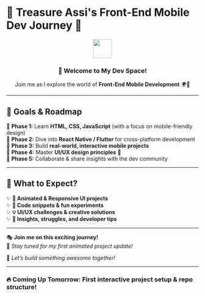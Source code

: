 # 🌟 **Treasure Assi's Front-End Mobile Dev Journey** 🚀  

<div align="center">  
  <img src="https://media.giphy.com/media/hvRJCLFzcasrR4ia7z/giphy.gif" width="50">  
  <h3>👋 Welcome to My Dev Space!</h3>  
  <p>Join me as I explore the world of <b>Front-End Mobile Development</b> 🌍📱</p>  
</div>  

---

## 🎯 **Goals & Roadmap**  

📌 **Phase 1:** Learn **HTML, CSS, JavaScript** (with a focus on mobile-friendly design)  
📌 **Phase 2:** Dive into **React Native / Flutter** for cross-platform development  
📌 **Phase 3:** Build **real-world, interactive mobile projects**  
📌 **Phase 4:** Master **UI/UX design principles** 🎨  
📌 **Phase 5:** Collaborate & share insights with the dev community  

---

## 🎨 **What to Expect?**  

✨ **🚀 Animated & Responsive UI projects**  
✨ **📌 Code snippets & fun experiments**  
✨ **💡 UI/UX challenges & creative solutions**  
✨ **📢 Insights, struggles, and developer tips**  

---

🎭 **Join me on this exciting journey!**  
📌 *Stay tuned for my first animated project update!*  

🚀 *Let’s build something awesome together!*  

---

### 🔥 **Coming Up Tomorrow**: First interactive project setup & repo structure!